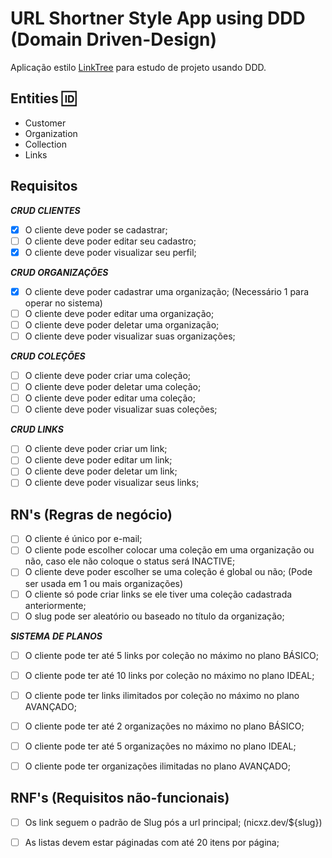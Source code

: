 
# URL Shortner Style App using DDD (Domain Driven-Design)

Aplicação estilo [LinkTree](https://linktr.ee) para estudo de projeto usando DDD.
## Entities 🆔

- Customer
- Organization
- Collection
- Links



## Requisitos

**_CRUD CLIENTES_**

- [X]  O cliente deve poder se cadastrar;
- [ ]  O cliente deve poder editar seu cadastro;
- [X]  O cliente deve poder visualizar seu perfil;

**_CRUD ORGANIZAÇÕES_**

- [X]  O cliente deve poder cadastrar uma organização; (Necessário 1 para operar no sistema)
- [ ]  O cliente deve poder editar uma organização;
- [ ]  O cliente deve poder deletar uma organização;
- [ ]  O cliente deve poder visualizar suas organizações;

**_CRUD COLEÇÕES_**

- [ ]  O cliente deve poder criar uma coleção;
- [ ]  O cliente deve poder deletar uma coleção;
- [ ]  O cliente deve poder editar uma coleção;
- [ ]  O cliente deve poder visualizar suas coleções;

**_CRUD LINKS_**

- [ ]  O cliente deve poder criar um link;
- [ ]  O cliente deve poder editar um link;
- [ ]  O cliente deve poder deletar um link;
- [ ]  O cliente deve poder visualizar seus links;

## RN's (Regras de negócio)

- [ ]  O cliente é único por e-mail;
- [ ]  O cliente pode escolher colocar uma coleção em uma organização ou não, caso ele não coloque o status será INACTIVE;
- [ ]  O cliente deve poder escolher se uma coleção é global ou não; (Pode ser usada em 1 ou mais organizações)
- [ ]  O cliente só pode criar links se ele tiver uma coleção cadastrada anteriormente;
- [ ]  O slug pode ser aleatório ou baseado no título da organização;

**_SISTEMA DE PLANOS_**

- [ ]  O cliente pode ter até 5 links por coleção no máximo no plano BÁSICO;
- [ ]  O cliente pode ter até 10 links por coleção no máximo no plano IDEAL;
- [ ]  O cliente pode ter links ilimitados por coleção no máximo no plano AVANÇADO;

- [ ]  O cliente pode ter até 2 organizações no máximo no plano BÁSICO;
- [ ]  O cliente pode ter até 5 organizações no máximo no plano IDEAL;
- [ ]  O cliente pode ter organizações ilimitadas no plano AVANÇADO;

## RNF's (Requisitos não-funcionais)

- [ ]  Os link seguem o padrão de Slug pós a url principal; (nicxz.dev/${slug})
- [ ]  As listas devem estar páginadas com até 20 itens por página;

